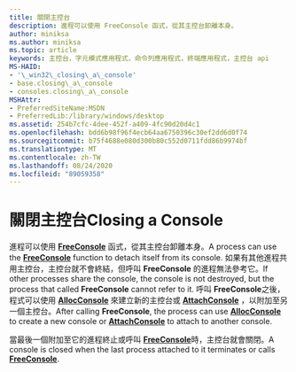 ```yaml
---
title: 關閉主控台
description: 進程可以使用 FreeConsole 函式，從其主控台卸離本身。
author: miniksa
ms.author: miniksa
ms.topic: article
keywords: 主控台，字元模式應用程式，命令列應用程式，終端應用程式，主控台 api
MS-HAID:
- '\_win32\_closing\_a\_console'
- base.closing\_a\_console
- consoles.closing\_a\_console
MSHAttr:
- PreferredSiteName:MSDN
- PreferredLib:/library/windows/desktop
ms.assetid: 254b7cfc-4dee-452f-a409-4fc90d20d4c1
ms.openlocfilehash: bdd6b98f96f4ecb64aa6750396c30ef2dd6d0f74
ms.sourcegitcommit: b75f4688e080d300b80c552d0711fdd86b9974bf
ms.translationtype: MT
ms.contentlocale: zh-TW
ms.lasthandoff: 08/24/2020
ms.locfileid: "89059358"
---
```

# <a name="closing-a-console"></a><span data-ttu-id="775e1-104">關閉主控台</span><span class="sxs-lookup"><span data-stu-id="775e1-104">Closing a Console</span></span>


<span data-ttu-id="775e1-105">進程可以使用 [**FreeConsole**](freeconsole.md) 函式，從其主控台卸離本身。</span><span class="sxs-lookup"><span data-stu-id="775e1-105">A process can use the [**FreeConsole**](freeconsole.md) function to detach itself from its console.</span></span> <span data-ttu-id="775e1-106">如果有其他進程共用主控台，主控台就不會終結，但呼叫 **FreeConsole** 的進程無法參考它。</span><span class="sxs-lookup"><span data-stu-id="775e1-106">If other processes share the console, the console is not destroyed, but the process that called **FreeConsole** cannot refer to it.</span></span> <span data-ttu-id="775e1-107">呼叫 **FreeConsole**之後，程式可以使用 [**AllocConsole**](allocconsole.md) 來建立新的主控台或 [**AttachConsole**](attachconsole.md) ，以附加至另一個主控台。</span><span class="sxs-lookup"><span data-stu-id="775e1-107">After calling **FreeConsole**, the process can use [**AllocConsole**](allocconsole.md) to create a new console or [**AttachConsole**](attachconsole.md) to attach to another console.</span></span>

<span data-ttu-id="775e1-108">當最後一個附加至它的進程終止或呼叫 [**FreeConsole**](freeconsole.md)時，主控台就會關閉。</span><span class="sxs-lookup"><span data-stu-id="775e1-108">A console is closed when the last process attached to it terminates or calls [**FreeConsole**](freeconsole.md).</span></span>

 

 




